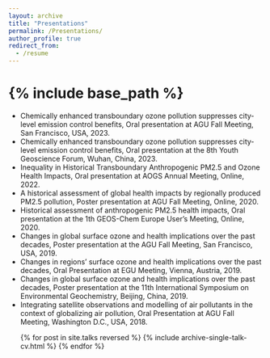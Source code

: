 ```yaml
---
layout: archive
title: "Presentations"
permalink: /Presentations/
author_profile: true
redirect_from:
  - /resume
---
```


{% include base_path %}
======
  * Chemically enhanced transboundary ozone pollution suppresses city-level emission control benefits, Oral presentation at AGU Fall Meeting, San Francisco, USA, 2023.
  * Chemically enhanced transboundary ozone pollution suppresses city-level emission control benefits, Oral presentation at the 8th Youth Geoscience Forum, Wuhan, China, 2023.
  * Inequality in Historical Transboundary Anthropogenic PM2.5 and Ozone Health Impacts, Oral presentation at AOGS Annual Meeting, Online, 2022.
  * A historical assessment of global health impacts by regionally produced PM2.5 pollution, Poster presentation at AGU Fall Meeting, Online, 2020.
  * Historical assessment of anthropogenic PM2.5 health impacts, Oral presentation at the 1th GEOS-Chem Europe User’s Meeting, Online, 2020.
  * Changes in global surface ozone and health implications over the past decades, Poster presentation at the AGU Fall Meeting, San Francisco, USA, 2019.
  * Changes in regions’ surface ozone and health implications over the past decades, Oral Presentation at EGU Meeting, Vienna, Austria, 2019.
  * Changes in global surface ozone and health implications over the past decades, Poster presentation at the 11th International Symposium on Environmental Geochemistry, Beijing, China, 2019.
  * Integrating satellite observations and modelling of air pollutants in the context of globalizing air pollution, Oral Presentation at AGU Fall Meeting, Washington D.C., USA, 2018.

  <ul>{% for post in site.talks reversed %}
    {% include archive-single-talk-cv.html  %}
  {% endfor %}</ul>
